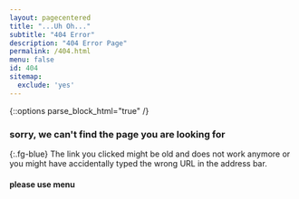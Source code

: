 ```yaml
---
layout: pagecentered
title: "...Uh Oh..."
subtitle: "404 Error"
description: "404 Error Page"
permalink: /404.html
menu: false
id: 404
sitemap:
  exclude: 'yes'
---
```


{::options parse_block_html="true" /}
<span class="fa fa-map-signs fg-blue" style="font-size: 9em;"></span>

### sorry, we can't find the page you are looking for #
{:.fg-blue}
The link you clicked might be old and does not work anymore or you might have accidentally typed the wrong URL in the address bar.

#### please use menu #
